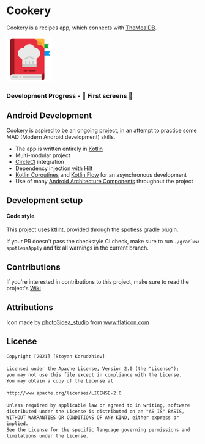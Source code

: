 # Cookery
Cookery is a recipes app, which connects with [TheMealDB](https://www.themealdb.com/api.php).

<p align="left"> 
<img src="https://github.com/skorudzhiev/skorudzhiev/blob/main/assets/Cookery.svg" alt="quizexplorer" width="120" height="120"/>
</p>

### Development Progress - 🚧 First screens 🚧
 
## Android Development
Cookery is aspired to be an ongoing project, in an attempt to practice some MAD (Modern Android development) skills.
 
* The app is written entirely in [Kotlin](https://kotlinlang.org/)
* Multi-modular project
* [CircleCI](https://circleci.com/) integration
* Dependency injection with [Hilt](https://dagger.dev/hilt/)
* [Kotlin Coroutines](https://kotlinlang.org/docs/coroutines-guide.html) and [Kotlin Flow](https://kotlinlang.org/docs/flow.html) for an asynchronous development
* Use of many [Android Architecture Components](https://developer.android.com/topic/libraries/architecture/) throughout the project

## Development setup

#### Code style
This project uses [ktlint](https://github.com/pinterest/ktlint), provided through the [spotless](https://github.com/diffplug/spotless) gradle plugin.

If your PR doesn't pass the checkstyle CI check, make sure to run `./gradlew spotlessApply` and fix all warnings in the current branch.
 
## Contributions
If you're interested in contributions to this project, make sure to read the project's [Wiki](https://github.com/skorudzhiev/Cookery/wiki/Git-Workflow)

 
## Attributions
 
 <div>Icon made by <a href="https://www.flaticon.com/authors/photo3idea-studio" title="photo3idea_studio">photo3idea_studio</a> from <a href="https://www.flaticon.com/" title="Flaticon">www.flaticon.com</a></div>

## License

```
Copyright [2021] [Stoyan Korudzhiev]

Licensed under the Apache License, Version 2.0 (the "License");
you may not use this file except in compliance with the License.
You may obtain a copy of the License at

http://www.apache.org/licenses/LICENSE-2.0

Unless required by applicable law or agreed to in writing, software
distributed under the License is distributed on an "AS IS" BASIS,
WITHOUT WARRANTIES OR CONDITIONS OF ANY KIND, either express or implied.
See the License for the specific language governing permissions and
limitations under the License.
```
